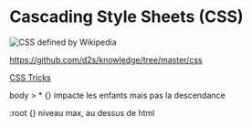# Cascading Style Sheets (CSS)

![CSS](https://en.wikipedia.org/wiki/Cascading_Style_Sheets) defined by Wikipedia

https://github.com/d2s/knowledge/tree/master/css

[CSS Tricks](https://css-tricks.com/snippets/css/a-guide-to-flexbox/)

body > * {} impacte les enfants mais pas la descendance

:root {} niveau max, au dessus de html
